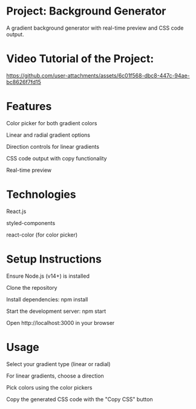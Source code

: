 # Project: Background Generator

A gradient background generator with real-time preview and CSS code output.

# Video Tutorial of the Project:

https://github.com/user-attachments/assets/6c01f568-dbc8-447c-94ae-bc8626f7fd15

# Features

Color picker for both gradient colors

Linear and radial gradient options

Direction controls for linear gradients

CSS code output with copy functionality

Real-time preview

# Technologies

React.js

styled-components

react-color (for color picker)

# Setup Instructions

Ensure Node.js (v14+) is installed

Clone the repository

Install dependencies: npm install

Start the development server: npm start

Open http://localhost:3000 in your browser

# Usage

Select your gradient type (linear or radial)

For linear gradients, choose a direction

Pick colors using the color pickers

Copy the generated CSS code with the "Copy CSS" button
